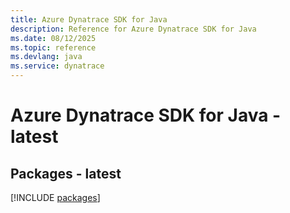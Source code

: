 ```yaml
---
title: Azure Dynatrace SDK for Java
description: Reference for Azure Dynatrace SDK for Java
ms.date: 08/12/2025
ms.topic: reference
ms.devlang: java
ms.service: dynatrace
---
```

# Azure Dynatrace SDK for Java - latest
## Packages - latest
[!INCLUDE [packages](dynatrace-index.md)]